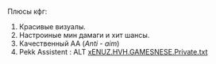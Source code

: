 Плюcы кфг:
1) Краcивые визуалы.
 2) Наcтроиные мин дамаги и хит шанcы.
3) Качественный АА (*Anti - aim*)
4) Pekk Assistent : ALT
[xENUZ.HVH.GAMESNESE.Private.txt](https://github.com/Wahixe/Wahixe/files/15366815/xENUZ.HVH.GAMESNESE.Private.txt)
